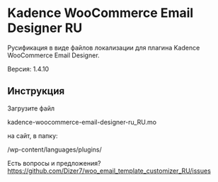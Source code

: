 # Kadence WooCommerce Email Designer RU

Русификация в виде файлов локализации для плагина Kadence WooCommerce Email Designer.

Версия: 1.4.10

## Инструкция

Загрузите файл

kadence-woocommerce-email-designer-ru_RU.mo 

на сайт, в папку:

/wp-content/languages/plugins/

Есть вопросы и предложения? https://github.com/Dizer7/woo_email_template_customizer_RU/issues